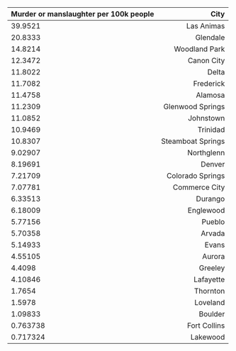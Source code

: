 | Murder or manslaughter per 100k people | City |
| ------------- |-----:|
|39.9521|Las Animas|
|20.8333|Glendale|
|14.8214|Woodland Park|
|12.3472|Canon City|
|11.8022|Delta|
|11.7082|Frederick|
|11.4758|Alamosa|
|11.2309|Glenwood Springs|
|11.0852|Johnstown|
|10.9469|Trinidad|
|10.8307|Steamboat Springs|
|9.02907|Northglenn|
|8.19691|Denver|
|7.21709|Colorado Springs|
|7.07781|Commerce City|
|6.33513|Durango|
|6.18009|Englewood|
|5.77156|Pueblo|
|5.70358|Arvada|
|5.14933|Evans|
|4.55105|Aurora|
|4.4098|Greeley|
|4.10846|Lafayette|
|1.7654|Thornton|
|1.5978|Loveland|
|1.09833|Boulder|
|0.763738|Fort Collins|
|0.717324|Lakewood|
